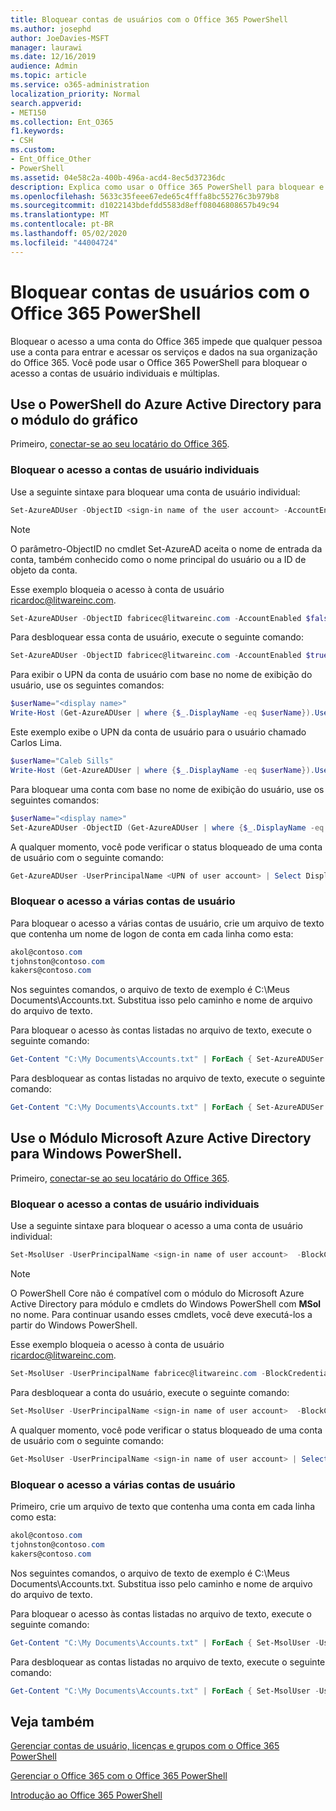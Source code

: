 ```yaml
---
title: Bloquear contas de usuários com o Office 365 PowerShell
ms.author: josephd
author: JoeDavies-MSFT
manager: laurawi
ms.date: 12/16/2019
audience: Admin
ms.topic: article
ms.service: o365-administration
localization_priority: Normal
search.appverid:
- MET150
ms.collection: Ent_O365
f1.keywords:
- CSH
ms.custom:
- Ent_Office_Other
- PowerShell
ms.assetid: 04e58c2a-400b-496a-acd4-8ec5d37236dc
description: Explica como usar o Office 365 PowerShell para bloquear e desbloquear o acesso às contas do Office 365.
ms.openlocfilehash: 5633c35feee67ede65c4fffa8bc55276c3b979b8
ms.sourcegitcommit: d1022143bdefdd5583d8eff08046808657b49c94
ms.translationtype: MT
ms.contentlocale: pt-BR
ms.lasthandoff: 05/02/2020
ms.locfileid: "44004724"
---
```

# <a name="block-user-accounts-with-office-365-powershell"></a>Bloquear contas de usuários com o Office 365 PowerShell

Bloquear o acesso a uma conta do Office 365 impede que qualquer pessoa use a conta para entrar e acessar os serviços e dados na sua organização do Office 365. Você pode usar o Office 365 PowerShell para bloquear o acesso a contas de usuário individuais e múltiplas.

## <a name="use-the-azure-active-directory-powershell-for-graph-module"></a>Use o PowerShell do Azure Active Directory para o módulo do gráfico

Primeiro, [conectar-se ao seu locatário do Office 365](connect-to-office-365-powershell.md#connect-with-the-azure-active-directory-powershell-for-graph-module).
 
### <a name="block-access-to-individual-user-accounts"></a>Bloquear o acesso a contas de usuário individuais

Use a seguinte sintaxe para bloquear uma conta de usuário individual:
  
```powershell
Set-AzureADUser -ObjectID <sign-in name of the user account> -AccountEnabled $false
```

> [!NOTE]
> O parâmetro-ObjectID no cmdlet Set-AzureAD aceita o nome de entrada da conta, também conhecido como o nome principal do usuário ou a ID de objeto da conta. 
  
Esse exemplo bloqueia o acesso à conta de usuário ricardoc@litwareinc.com.
  
```powershell
Set-AzureADUser -ObjectID fabricec@litwareinc.com -AccountEnabled $false
```

Para desbloquear essa conta de usuário, execute o seguinte comando:
  
```powershell
Set-AzureADUser -ObjectID fabricec@litwareinc.com -AccountEnabled $true
```

Para exibir o UPN da conta de usuário com base no nome de exibição do usuário, use os seguintes comandos:
  
```powershell
$userName="<display name>"
Write-Host (Get-AzureADUser | where {$_.DisplayName -eq $userName}).UserPrincipalName

```

Este exemplo exibe o UPN da conta de usuário para o usuário chamado Carlos Lima.
  
```powershell
$userName="Caleb Sills"
Write-Host (Get-AzureADUser | where {$_.DisplayName -eq $userName}).UserPrincipalName
```

Para bloquear uma conta com base no nome de exibição do usuário, use os seguintes comandos:
  
```powershell
$userName="<display name>"
Set-AzureADUser -ObjectID (Get-AzureADUser | where {$_.DisplayName -eq $userName}).UserPrincipalName -AccountEnabled $false

```

A qualquer momento, você pode verificar o status bloqueado de uma conta de usuário com o seguinte comando:
  
```powershell
Get-AzureADUser -UserPrincipalName <UPN of user account> | Select DisplayName,AccountEnabled
```

### <a name="block-access-to-multiple-user-accounts"></a>Bloquear o acesso a várias contas de usuário

Para bloquear o acesso a várias contas de usuário, crie um arquivo de texto que contenha um nome de logon de conta em cada linha como esta:
    
  ```powershell
akol@contoso.com
tjohnston@contoso.com
kakers@contoso.com
  ```

Nos seguintes comandos, o arquivo de texto de exemplo é C:\Meus Documents\Accounts.txt. Substitua isso pelo caminho e nome de arquivo do arquivo de texto.
  
Para bloquear o acesso às contas listadas no arquivo de texto, execute o seguinte comando:
    
```powershell
Get-Content "C:\My Documents\Accounts.txt" | ForEach { Set-AzureADUSer -ObjectID $_ -AccountEnabled $false }
```

Para desbloquear as contas listadas no arquivo de texto, execute o seguinte comando:
    
```powershell
Get-Content "C:\My Documents\Accounts.txt" | ForEach { Set-AzureADUSer -ObjectID $_ -AccountEnabled $true }
```

## <a name="use-the-microsoft-azure-active-directory-module-for-windows-powershell"></a>Use o Módulo Microsoft Azure Active Directory para Windows PowerShell.

Primeiro, [conectar-se ao seu locatário do Office 365](connect-to-office-365-powershell.md#connect-with-the-microsoft-azure-active-directory-module-for-windows-powershell).
    
### <a name="block-access-to-individual-user-accounts"></a>Bloquear o acesso a contas de usuário individuais

Use a seguinte sintaxe para bloquear o acesso a uma conta de usuário individual:
  
```powershell
Set-MsolUser -UserPrincipalName <sign-in name of user account>  -BlockCredential $true
```

>[!Note]
>O PowerShell Core não é compatível com o módulo do Microsoft Azure Active Directory para módulo e cmdlets do Windows PowerShell com **MSol** no nome. Para continuar usando esses cmdlets, você deve executá-los a partir do Windows PowerShell.
>

Esse exemplo bloqueia o acesso à conta de usuário ricardoc@litwareinc.com.
  
```powershell
Set-MsolUser -UserPrincipalName fabricec@litwareinc.com -BlockCredential $true
```

Para desbloquear a conta do usuário, execute o seguinte comando:
  
```powershell
Set-MsolUser -UserPrincipalName <sign-in name of user account>  -BlockCredential $false
```

A qualquer momento, você pode verificar o status bloqueado de uma conta de usuário com o seguinte comando:
  
```powershell
Get-MsolUser -UserPrincipalName <sign-in name of user account> | Select DisplayName,BlockCredential
```

### <a name="block-access-to-multiple-user-accounts"></a>Bloquear o acesso a várias contas de usuário

Primeiro, crie um arquivo de texto que contenha uma conta em cada linha como esta:
    
```powershell
akol@contoso.com
tjohnston@contoso.com
kakers@contoso.com
```

Nos seguintes comandos, o arquivo de texto de exemplo é C:\Meus Documents\Accounts.txt. Substitua isso pelo caminho e nome de arquivo do arquivo de texto.
    
Para bloquear o acesso às contas listadas no arquivo de texto, execute o seguinte comando:
    
  ```powershell
  Get-Content "C:\My Documents\Accounts.txt" | ForEach { Set-MsolUser -UserPrincipalName $_ -BlockCredential $true }
  ```
Para desbloquear as contas listadas no arquivo de texto, execute o seguinte comando:
    
  ```powershell
  Get-Content "C:\My Documents\Accounts.txt" | ForEach { Set-MsolUser -UserPrincipalName $_ -BlockCredential $false }
  ```

## <a name="see-also"></a>Veja também

[Gerenciar contas de usuário, licenças e grupos com o Office 365 PowerShell](manage-user-accounts-and-licenses-with-office-365-powershell.md)
  
[Gerenciar o Office 365 com o Office 365 PowerShell](manage-office-365-with-office-365-powershell.md)
  
[Introdução ao Office 365 PowerShell](getting-started-with-office-365-powershell.md)
